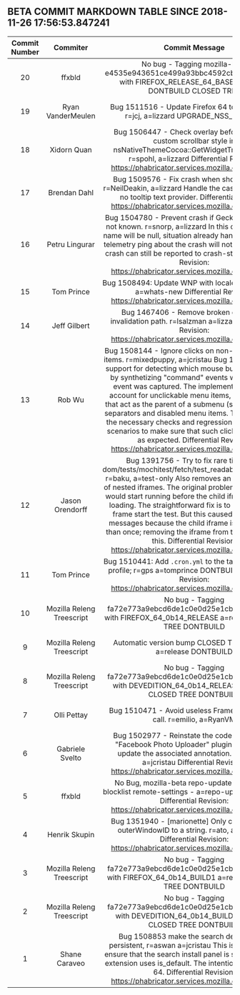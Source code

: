 ## BETA COMMIT MARKDOWN TABLE SINCE 2018-11-26 17:56:53.847241

| Commit Number | Commiter | Commit Message | Commit Url | Date | 
|:---:|:----:|:----------------------------------:|:------:|:----:| 
|20|ffxbld |No bug - Tagging mozilla-beta e4535e943651ce499a93bbc4592cb16adab897bd with FIREFOX_RELEASE_64_BASE a=release DONTBUILD CLOSED TREE|[URL](https://hg.mozilla.org/releases/mozilla-beta/pushloghtml?changeset=36afbf7b676c)|2018-12-03 15:26:20
|19|Ryan VanderMeulen |Bug 1511516 - Update Firefox 64 to NSS 3.40.1. r=jcj, a=lizzard UPGRADE_NSS_RELEASE|[URL](https://hg.mozilla.org/releases/mozilla-beta/pushloghtml?changeset=e4535e943651)|2018-12-02 21:22:47
|18|Xidorn Quan |Bug 1506447 - Check overlay before checking custom scrollbar style in nsNativeThemeCocoa::GetWidgetTransparency. r=spohl, a=lizzard  Differential Revision: https://phabricator.services.mozilla.com/D12856|[URL](https://hg.mozilla.org/releases/mozilla-beta/pushloghtml?changeset=cb70f86f7143)|2018-11-25 11:31:53
|17|Brendan Dahl |Bug 1509576 - Fix crash when showing tooltip. r=NeilDeakin, a=lizzard  Handle the case when there is no tooltip text provider.  Differential Revision: https://phabricator.services.mozilla.com/D13105|[URL](https://hg.mozilla.org/releases/mozilla-beta/pushloghtml?changeset=729dc4b0b006)|2018-11-28 18:42:57
|16|Petru Lingurar |Bug 1504780 - Prevent crash if GeckoProfile path is not known. r=snorp, a=lizzard  In this case the profile name will be null, situation already handled, in which a telemetry ping about the crash will not be sent but the crash can still be reported to crash-stats.  Differential Revision: https://phabricator.services.mozilla.com/D12741|[URL](https://hg.mozilla.org/releases/mozilla-beta/pushloghtml?changeset=3bebbace6e4a)|2018-11-26 19:21:56
|15|Tom Prince |Bug 1508494: Update WNP with locales for 64; r=flod a=whats-new  Differential Revision: https://phabricator.services.mozilla.com/D13555|[URL](https://hg.mozilla.org/releases/mozilla-beta/pushloghtml?changeset=f744e835c8bf)|2018-12-01 06:00:21
|14|Jeff Gilbert |Bug 1467406 - Remove broken default-fb invalidation path. r=lsalzman a=lizzard  Differential Revision: https://phabricator.services.mozilla.com/D13047|[URL](https://hg.mozilla.org/releases/mozilla-beta/pushloghtml?changeset=f4fe9800063b)|2018-11-27 15:49:21
|13|Rob Wu |Bug 1508144 - Ignore clicks on non-clickable menu items. r=mixedpuppy, a=jcristau  Bug 1469148 added support for detecting which mouse button was used, by synthetizing "command" events when a "click" event was captured. The implementation did not account for unclickable menu items, such as items that act as the parent of a submenu (see bug report), separators and disabled menu items.  This patch adds the necessary checks and regression tests for these scenarios to make sure that such clicks are ignored, as expected.  Differential Revision: https://phabricator.services.mozilla.com/D13084|[URL](https://hg.mozilla.org/releases/mozilla-beta/pushloghtml?changeset=3be25c15b7e9)|2018-11-28 15:09:26
|12|Jason Orendorff |Bug 1391756 - Try to fix rare timeout in dom/tests/mochitest/fetch/test_readableStreams.html. r=baku, a=test-only  Also removes an infinite regress of nested iframes. The original problem was that tests would start running before the child iframe was done loading. The straightforward fix is to have the child frame start the test. But this caused further error messages because the child iframe is loaded more than once; removing the iframe from the iframe fixes this.  Differential Revision: https://phabricator.services.mozilla.com/D13385|[URL](https://hg.mozilla.org/releases/mozilla-beta/pushloghtml?changeset=24a6a9b747b3)|2018-11-29 22:35:04
|11|Tom Prince |Bug 1510441: Add `.cron.yml` to the taskgraph sparse profile; r=gps a=tomprince DONTBUILD  Differential Revision: https://phabricator.services.mozilla.com/D13142|[URL](https://hg.mozilla.org/releases/mozilla-beta/pushloghtml?changeset=3dce43d9b92c)|2018-11-30 00:26:19
|10|Mozilla Releng Treescript |No bug - Tagging fa72e773a9ebcd6de1c0e0d25e1cb6b07f09b6e8 with FIREFOX_64_0b14_RELEASE a=release CLOSED TREE DONTBUILD|[URL](https://hg.mozilla.org/releases/mozilla-beta/pushloghtml?changeset=2534c71731b1)|2018-11-29 16:30:14
|9|Mozilla Releng Treescript |Automatic version bump CLOSED TREE NO BUG a=release DONTBUILD|[URL](https://hg.mozilla.org/releases/mozilla-beta/pushloghtml?changeset=96633aad9421)|2018-11-29 16:27:18
|8|Mozilla Releng Treescript |No bug - Tagging fa72e773a9ebcd6de1c0e0d25e1cb6b07f09b6e8 with DEVEDITION_64_0b14_RELEASE a=release CLOSED TREE DONTBUILD|[URL](https://hg.mozilla.org/releases/mozilla-beta/pushloghtml?changeset=29f7e13e6a7e)|2018-11-29 16:27:15
|7|Olli Pettay |Bug 1510471 - Avoid useless FrameNeedsReflow call. r=emilio, a=RyanVM|[URL](https://hg.mozilla.org/releases/mozilla-beta/pushloghtml?changeset=2cc5c3f56a46)|2018-11-28 17:48:03
|6|Gabriele Svelto |Bug 1502977 - Reinstate the code blocking the "Facebook Photo Uploader" plugin on Mac and update the associated annotation. r=jmathies, a=jcristau  Differential Revision: https://phabricator.services.mozilla.com/D12354|[URL](https://hg.mozilla.org/releases/mozilla-beta/pushloghtml?changeset=028d808491d7)|2018-11-28 18:52:41
|5|ffxbld |No Bug, mozilla-beta repo-update HSTS HPKP blocklist remote-settings - a=repo-update r=RyanVM  Differential Revision: https://phabricator.services.mozilla.com/D13386|[URL](https://hg.mozilla.org/releases/mozilla-beta/pushloghtml?changeset=86447d3b0fa2)|2018-11-29 12:14:05
|4|Henrik Skupin |Bug 1351940 - [marionette] Only convert a valid outerWindowID to a string. r=ato, a=test-only  Differential Revision: https://phabricator.services.mozilla.com/D13206|[URL](https://hg.mozilla.org/releases/mozilla-beta/pushloghtml?changeset=f65cadcba4bd)|2018-11-28 20:48:42
|3|Mozilla Releng Treescript |No bug - Tagging fa72e773a9ebcd6de1c0e0d25e1cb6b07f09b6e8 with FIREFOX_64_0b14_BUILD1 a=release CLOSED TREE DONTBUILD|[URL](https://hg.mozilla.org/releases/mozilla-beta/pushloghtml?changeset=19d90b48fffb)|2018-11-28 21:27:36
|2|Mozilla Releng Treescript |No bug - Tagging fa72e773a9ebcd6de1c0e0d25e1cb6b07f09b6e8 with DEVEDITION_64_0b14_BUILD1 a=release CLOSED TREE DONTBUILD|[URL](https://hg.mozilla.org/releases/mozilla-beta/pushloghtml?changeset=cad43b85841f)|2018-11-28 21:20:22
|1|Shane Caraveo |Bug 1508853 make the search default panel persistent, r=aswan a=jcristau  This is a quick fix to ensure that the search install panel is shown when an extension uses is_default.  The intention is to uplift for 64.  Differential Revision: https://phabricator.services.mozilla.com/D13078|[URL](https://hg.mozilla.org/releases/mozilla-beta/pushloghtml?changeset=fa72e773a9eb)|2018-11-27 18:05:59


